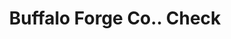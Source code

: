 ---
doi: 10.7916/D8GM9KBH
date_other: '1880'
date_other_textual: 1880-1889
form: printed ephemera
genre:
- Checks (bank checks)
name:
- Buffalo Forge Co.
object_in_context_url: https://biggert.cul.columbia.edu/items/view/ave_biggert_00878
subject_hierarchical_geographic:
- Buffalo, New York, United States
subject_name:
- Buffalo Forge Co.
title: Buffalo Forge Co.. Check
sort_title: Buffalo Forge Co.. Check
call_number: ave_biggert_00878
coordinates:
- 42.90472222222222,-78.84944444444444
pid: ave_biggert_00878
identifiers: ave_biggert_00878
thumbnail: https://derivativo-2.library.columbia.edu/iiif/2/ldpd:345844/full/!256,256/0/native.jpg
permalink: /biggert/ave_biggert_00878/
layout: iiif-image-page
---